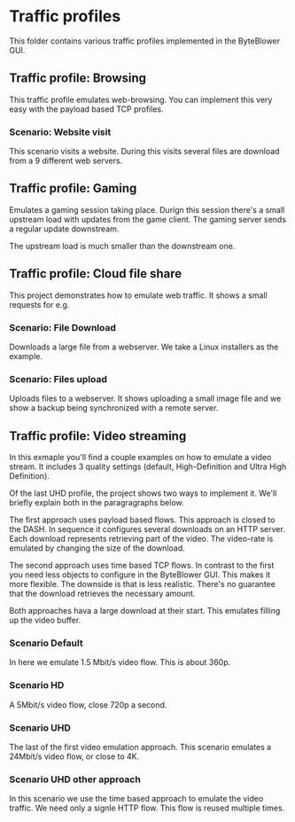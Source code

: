 # Traffic profiles 

This folder contains various traffic profiles implemented in the ByteBlower 
GUI.

## Traffic profile: Browsing
This traffic profile emulates web-browsing. You can implement this very 
easy with the payload based TCP profiles.

### Scenario: Website visit
This scenario visits a website. During this visits several files are
download from a 9 different web servers.

## Traffic profile: Gaming
Emulates a gaming session taking place. Durign this session there's
a small upstream load with updates from the game client. The gaming
server sends a regular update downstream.

The upstream load is much smaller than the downstream one.


## Traffic profile: Cloud file share
This project demonstrates how to emulate web traffic. It shows a small
requests for e.g.

### Scenario: File Download
Downloads a large file from a webserver. We take a Linux installers as 
the example.

### Scenario: Files upload
Uploads files to a webserver. It shows uploading a small image file and we
show a backup being synchronized with a remote server.


## Traffic profile: Video streaming
In this exmaple you'll find a couple examples on how to emulate a video stream.
It includes 3 quality settings (default, High-Definition and Ultra High Definition).

Of the last UHD profile, the project shows two ways to implement it. We'll briefly
explain both in the paragragraphs below.


The first approach uses payload based flows. This approach is closed to the DASH.
In sequence it configures several downloads on an HTTP server. Each download 
represents retrieving part of the video. The video-rate is emulated by changing
the size of the download.

The second approach uses time based TCP flows. In contrast to the first you need
less objects to configure in the ByteBlower GUI. This makes it more flexible.
The downside is that is less realistic. There's no guarantee that the download
retrieves the necessary amount.

Both approaches hava a large download at their start. This emulates filling up
the video buffer.

### Scenario Default 
In here we emulate 1.5 Mbit/s video flow. This is about 360p.


### Scenario HD
A 5Mbit/s video flow, close 720p a second.

### Scenario UHD
The last of the first video emulation approach. This scenario emulates a
24Mbit/s video flow, or close to 4K.

### Scenario UHD other approach
In this scenario we use the time based approach to emulate the video traffic.
We need only a signle HTTP flow.  This flow is reused multiple times. 
